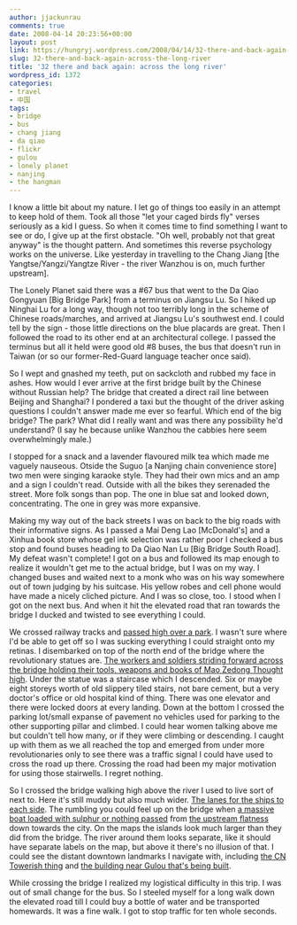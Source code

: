 ```yaml
---
author: jjackunrau
comments: true
date: 2008-04-14 20:23:56+00:00
layout: post
link: https://hungryj.wordpress.com/2008/04/14/32-there-and-back-again-across-the-long-river/
slug: 32-there-and-back-again-across-the-long-river
title: '32 there and back again: across the long river'
wordpress_id: 1372
categories:
- travel
- 中国
tags:
- bridge
- bus
- chang jiang
- da qiao
- flickr
- gulou
- lonely planet
- nanjing
- the hangman
---
```


I know a little bit about my nature. I let go of things too easily in an attempt to keep hold of them. Took all those "let your caged birds fly" verses seriously as a kid I guess. So when it comes time to find something I want to see or do, I give up at the first obstacle. "Oh well, probably not that great anyway" is the thought pattern. And sometimes this reverse psychology works on the universe. Like yesterday in travelling to the Chang Jiang [the Yangtse/Yangzi/Yangtze River - the river Wanzhou is on, much further upstream].

The Lonely Planet said there was a #67 bus that went to the Da Qiao Gongyuan [Big Bridge Park] from a terminus on Jiangsu Lu. So I hiked up Ninghai Lu for a long way, though not too terribly long in the scheme of Chinese roads/marches, and arrived at Jiangsu Lu's southwest end. I could tell by the sign - those little directions on the blue placards are great. Then I followed the road to its other end at an architectural college. I passed the terminus but all it held were good old #8 buses, the bus that doesn't run in Taiwan (or so our former-Red-Guard language teacher once said).

So I wept and gnashed my teeth, put on sackcloth and rubbed my face in ashes. How would I ever arrive at the first bridge built by the Chinese without Russian help? The bridge that created a direct rail line between Beijing and Shanghai? I pondered a taxi but the thought of the driver asking questions I couldn't answer made me ever so fearful. Which end of the big bridge? The park? What did I really want and was there any possibility he'd understand? (I say he because unlike Wanzhou the cabbies here seem overwhelmingly male.)

I stopped for a snack and a lavender flavoured milk tea which made me vaguely nauseous. Otside the Suguo [a Nanjing chain convenience store] two men were singing karaoke style. They had their own mics and an amp and a sign I couldn't read. Outside with all the bikes they serenaded the street. More folk songs than pop. The one in blue sat and looked down, concentrating. The one in grey was more expansive.

Making my way out of the back streets I was on back to the big roads with their informative signs. As I passed a Mai Deng Lao [McDonald's] and a Xinhua book store whose gel ink selection was rather poor I checked a bus stop and found buses heading to Da Qiao Nan Lu [Big Bridge South Road]. My defeat wasn't complete! I got on a bus and followed its map enough to realize it wouldn't get me to the actual bridge, but I was on my way. I changed buses and waited next to a monk who was on his way somewhere out of town judging by his suitcase. His yellow robes and cell phone would have made a nicely cliched picture. And I was so close, too. I stood when I got on the next bus. And when it hit the elevated road that ran towards the bridge I ducked and twisted to see everything I could. 

We crossed railway tracks and [passed high over a park](http://www.flickr.com/photos/hungry_j/2383464678). I wasn't sure where I'd be able to get off so I was sucking everything I could straight onto my retinas. I disembarked on top of the north end of the bridge where the revolutionary statues are. [The workers and soldiers striding forward across the bridge holding their tools, weapons and books of Mao Zedong Thought high](http://www.flickr.com/photos/hungry_j/2383465748). Under the statue was a staircase which I descended. Six or maybe eight storeys worth of old slippery tiled stairs, not bare cement, but a very doctor's office or old hospital kind of thing. There was one elevator and there were locked doors at every landing. Down at the bottom I crossed the parking lot/small expanse of pavement no vehicles used for parking to the other supporting pillar and climbed. I could hear women talking above me but couldn't tell how many, or if they were climbing or descending. I caught up with them as we all reached the top and emerged from under more revolutionaries only to see there was a traffic signal I could have used to cross the road up there. Crossing the road had been my major motivation for using those stairwells. I regret nothing.

So I crossed the bridge walking high above the river I used to live sort of next to. Here it's still muddy but also much wider. [The lanes for the ships to each side](http://www.flickr.com/photos/hungry_j/2382642827). The rumbling you could feel up on the bridge when [a massive boat loaded with sulphur or nothing passed](http://www.flickr.com/photos/hungry_j/2382641535) from [the upstream flatness](http://www.flickr.com/photos/hungry_j/2382635717) down towards the city. On the maps the islands look much larger than they did from the bridge. The river around them looks separate, like it should have separate labels on the map, but above it there's no illusion of that. I could see the distant downtown landmarks I navigate with, including [the CN Towerish thing](http://www.flickr.com/photos/hungry_j/2380513396/) and [the building near Gulou that's being built](http://www.flickr.com/photos/hungry_j/2380726340/).

While crossing the bridge I realized my logistical difficulty in this trip. I was out of small change for the bus. So I steeled myself for a long walk down the elevated road till I could buy a bottle of water and be transported homewards. It was a fine walk. I got to stop traffic for ten whole seconds.

